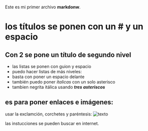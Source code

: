 Este es mi primer archivo **markdonw**.

# los títulos se ponen con un # y un espacio

## Con 2 se pone un título de segundo nivel ##

- las listas se ponen con guion y espacio
- puedo hacer listas de más niveles:
 - basta con poner un espacio delante
- también puedo poner *italicas* con un solo asterisco
- tambien negrita itálica usando ***tres asteriscos***

## es para poner enlaces e imágenes:
usar la exclamción, corchetes y paréntesis:
![texto](https://google.es) 

las instucciones se pueden buscar en internet.
 
